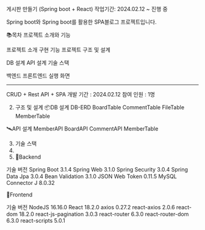게시판 만들기 (Spring boot + React)
작업기간: 2024.02.12 ~ 진행 중

Spring boot와 Spring boot를 활용한 SPA블로그 프로젝트입니다.

📚목차
프로젝트 소개와 기능

프로젝트 소개
구현 기능
프로젝트 구조 및 설계

DB 설계
API 설계
기술 스택

백엔드
프론트엔드
실행 화면

----------------------------------------

CRUD + Rest API + SPA
개발 기간 : 2024.02.12
참여 인원 : 1명


2. 구조 및 설계
📦DB 설계
DB-ERD BoardTable CommentTable FileTable MemberTable



🛰️API 설계
MemberAPI BoardAPI CommentAPI MemberTable

3. 기술 스택
4. 
5. 📌Backend

기술	버전
Spring Boot	3.1.4
Spring Web	3.1.0
Spring Security	3.0.4
Spring Data Jpa	3.0.4
Bean Validation	3.1.0
JSON Web Token	0.11.5
MySQL Connector J	8.0.32

🎨Frontend

기술	버전
NodeJS	16.16.0
React	18.2.0
axios	0.27.2
react-axios	2.0.6
react-dom	18.2.0
react-js-pagination	3.0.3
react-router	6.3.0
react-router-dom	6.3.0
react-scripts	5.0.1

